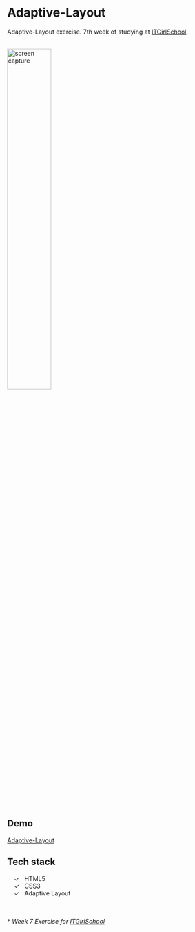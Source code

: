 # Adaptive-Layout

Adaptive-Layout exercise. 7th week of studying at [ITGirlSchool].


<br>
<img width="45%" alt="screen capture" src="../main/captureweb.jpeg">

## Demo
[Adaptive-Layout]

## Tech stack

&nbsp;&nbsp;&nbsp;&nbsp;&check;&nbsp;&nbsp; HTML5<br>
&nbsp;&nbsp;&nbsp;&nbsp;&check;&nbsp;&nbsp; CSS3<br>
&nbsp;&nbsp;&nbsp;&nbsp;&check;&nbsp;&nbsp; Adaptive Layout<br>

<br><br> 
\* _Week 7 Exercise for [ITGirlSchool]_ 
  

   [ITGirlSchool]: <https://itgirlschool.com/en>
   [Adaptive-Layout]: <https://alenagm.github.io/Adaptive-Layout/>
